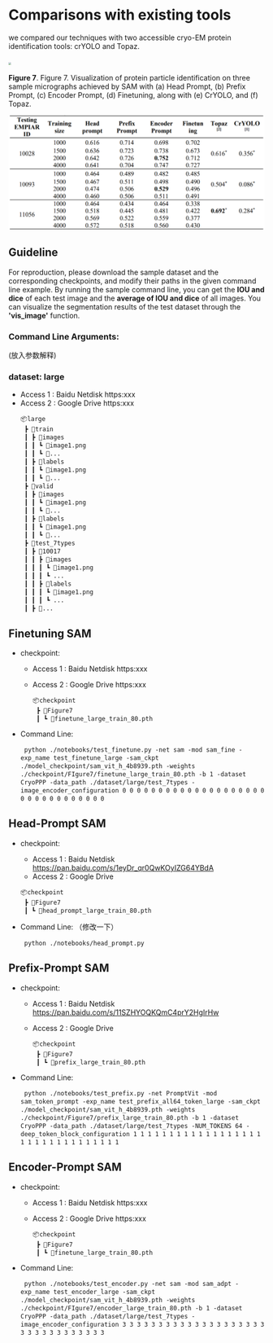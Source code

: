 #  Comparisons with existing tools

we compared our techniques with two accessible cryo-EM protein identification tools: crYOLO and 
Topaz.

<img src="../image/figure7.png" style="zoom: 33%;" />

**Figure 7**. Figure 7. Visualization of protein particle identification on three sample micrographs achieved by SAM with (a) Head Prompt, (b) Prefix Prompt, (c) Encoder Prompt, (d) Finetuning, along with (e) CrYOLO, and (f) Topaz.

<img src="../image/figure8.png" style="zoom: 67%;" />

## Guideline
For reproduction, please download the sample dataset and the corresponding checkpoints, and modify their paths in the given command line example.
By running the sample command line, you can get the **IOU and dice** of each test image and the **average of IOU and dice** of all images.
You can visualize the segmentation results of the test dataset through the **'vis_image'** function.

### Command Line Arguments:
(放入参数解释)

### dataset:  large
  - Access 1 : Baidu Netdisk https:xxx
  - Access 2 : Google Drive  https:xxx
    ```
    📦large
     ┣ 📂train
     ┃ ┣ 📂images
     ┃ ┃ ┗ 📜image1.png
     ┃ ┃ ┗ 📜...
     ┃ ┣ 📂labels
     ┃ ┃ ┗ 📜image1.png
     ┃ ┃ ┗ 📜...
     ┣ 📂valid
     ┃ ┣ 📂images
     ┃ ┃ ┗ 📜image1.png
     ┃ ┃ ┗ 📜...
     ┃ ┣ 📂labels
     ┃ ┃ ┗ 📜image1.png
     ┃ ┃ ┗ 📜...
     ┣ 📂test_7types
     ┃ ┣ 📂10017
     ┃ ┃ ┣ 📂images
     ┃ ┃ ┃ ┗ 📜image1.png
     ┃ ┃ ┃ ┗ ...
     ┃ ┃ ┣ 📂labels
     ┃ ┃ ┃ ┗ 📜image1.png
     ┃ ┃ ┃ ┗ ...
     ┃ ┣ 📂...
    ```

## Finetuning SAM
- checkpoint:
    - Access 1 : Baidu Netdisk https:xxx
    - Access 2 : Google Drive  https:xxx
   
       ```
       📦checkpoint
        ┣ 📂Figure7
        ┃ ┗ 📜finetune_large_train_80.pth
       ```

- Command Line: 
   ```
    python ./notebooks/test_finetune.py -net sam -mod sam_fine -exp_name test_finetune_large -sam_ckpt ./model_checkpoint/sam_vit_h_4b8939.pth -weights ./checkpoint/FIgure7/finetune_large_train_80.pth -b 1 -dataset CryoPPP -data_path ./dataset/large/test_7types -image_encoder_configuration 0 0 0 0 0 0 0 0 0 0 0 0 0 0 0 0 0 0 0 0 0 0 0 0 0 0 0 0 0 0 0 0
   ```


## Head-Prompt SAM

- checkpoint: 
     
    - Access 1 : Baidu Netdisk https://pan.baidu.com/s/1eyDr_qr0QwKOyIZG64YBdA  
    - Access 2 : Google Drive  
       
    ```
    📦checkpoint
     ┣ 📂Figure7
     ┃ ┗ 📜head_prompt_large_train_80.pth
    ```
  
- Command Line: （修改一下）
   ```
    python ./notebooks/head_prompt.py 
   ```
## Prefix-Prompt SAM

- checkpoint: 
    - Access 1 : Baidu Netdisk https://pan.baidu.com/s/11SZHYOQKQmC4prY2HgIrHw
    - Access 2 : Google Drive
       
      ```
      📦checkpoint
       ┣ 📂Figure7
       ┃ ┗ 📜prefix_large_train_80.pth
      ```

- Command Line: 
   ```
    python ./notebooks/test_prefix.py -net PromptVit -mod sam_token_prompt -exp_name test_prefix_all64_token_large -sam_ckpt ./model_checkpoint/sam_vit_h_4b8939.pth -weights ./checkpoint/Figure7/prefix_large_train_80.pth -b 1 -dataset CryoPPP -data_path ./dataset/large/test_7types -NUM_TOKENS 64 -deep_token_block_configuration 1 1 1 1 1 1 1 1 1 1 1 1 1 1 1 1 1 1 1 1 1 1 1 1 1 1 1 1 1 1 1 1
   ```

## Encoder-Prompt SAM
- checkpoint:
    - Access 1 : Baidu Netdisk https:xxx
    - Access 2 : Google Drive  https:xxx
   
       ```
       📦checkpoint
        ┣ 📂Figure7
        ┃ ┗ 📜finetune_large_train_80.pth
       ```

- Command Line: 
   ```
    python ./notebooks/test_encoder.py -net sam -mod sam_adpt -exp_name test_encoder_large -sam_ckpt ./model_checkpoint/sam_vit_h_4b8939.pth -weights ./checkpoint/FIgure7/encoder_large_train_80.pth -b 1 -dataset CryoPPP -data_path ./dataset/large/test_7types -image_encoder_configuration 3 3 3 3 3 3 3 3 3 3 3 3 3 3 3 3 3 3 3 3 3 3 3 3 3 3 3 3 3 3 3 3 
   ```
